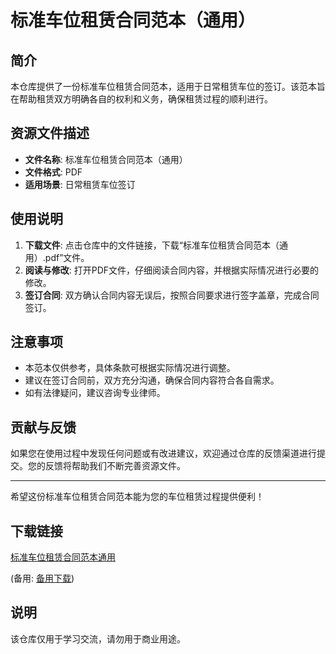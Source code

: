 # 标准车位租赁合同范本（通用）

## 简介
本仓库提供了一份标准车位租赁合同范本，适用于日常租赁车位的签订。该范本旨在帮助租赁双方明确各自的权利和义务，确保租赁过程的顺利进行。

## 资源文件描述
- **文件名称**: 标准车位租赁合同范本（通用）
- **文件格式**: PDF
- **适用场景**: 日常租赁车位签订

## 使用说明
1. **下载文件**: 点击仓库中的文件链接，下载“标准车位租赁合同范本（通用）.pdf”文件。
2. **阅读与修改**: 打开PDF文件，仔细阅读合同内容，并根据实际情况进行必要的修改。
3. **签订合同**: 双方确认合同内容无误后，按照合同要求进行签字盖章，完成合同签订。

## 注意事项
- 本范本仅供参考，具体条款可根据实际情况进行调整。
- 建议在签订合同前，双方充分沟通，确保合同内容符合各自需求。
- 如有法律疑问，建议咨询专业律师。

## 贡献与反馈
如果您在使用过程中发现任何问题或有改进建议，欢迎通过仓库的反馈渠道进行提交。您的反馈将帮助我们不断完善资源文件。

---

希望这份标准车位租赁合同范本能为您的车位租赁过程提供便利！

## 下载链接
[标准车位租赁合同范本通用](https://pan.quark.cn/s/781b7aa75480) 

(备用: [备用下载](https://pan.baidu.com/s/1QDzKkdja_rig5jG-IEzC5w?pwd=1234))

## 说明

该仓库仅用于学习交流，请勿用于商业用途。
